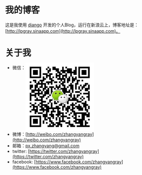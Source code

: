 # 我的博客
这是我使用 [django](https://www.djangoproject.com/) 开发的个人Blog，运行在新浪云上，博客地址是：[http://lpgray.sinaapp.com](http://lpgray.sinaapp.com)。

# 关于我
- 微信：[<img src="wechat.png" width="222" style="vertical-align:top;margin-top:-7px">](wechat.png)
- 微博：[http://weibo.com/zhangyangray](http://weibo.com/zhangyangray)
- 邮箱：[px.zhangyang@gmail.com](mailto://px.zhangyang@gmail.com)
- twitter: [https://twitter.com/zhangyangray](https://twitter.com/zhangyangray)
- facebook: [https://www.facebook.com/zhangyangray](https://www.facebook.com/zhangyangray)